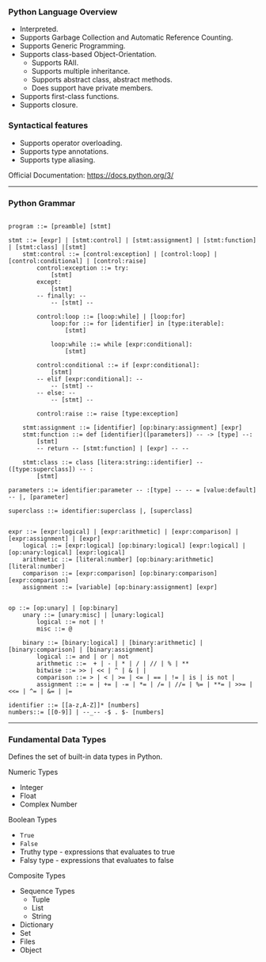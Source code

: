 ### Python Language Overview

- Interpreted.
- Supports Garbage Collection and Automatic Reference Counting.
- Supports Generic Programming. 
- Supports class-based Object-Orientation.
	- Supports RAII.
	- Supports multiple inheritance.
	- Supports abstract class, abstract methods.
	- Does support have private members.
- Supports first-class functions.
- Supports closure. 

### Syntactical features
- Supports operator overloading. 
- Supports type annotations.
- Supports type aliasing.

Official Documentation: https://docs.python.org/3/

---
### Python Grammar

```

program ::= [preamble] [stmt]

stmt ::= [expr] | [stmt:control] | [stmt:assignment] | [stmt:function] | [stmt:class] |[stmt]
	stmt:control ::= [control:exception] | [control:loop] | [control:conditional] | [control:raise]
		control:exception ::= try: 
			[stmt] 
		except:
			[stmt]
		-- finally: --
			-- [stmt] -- 

		control:loop ::= [loop:while] | [loop:for]
			loop:for ::= for [identifier] in [type:iterable]:
				[stmt]

			loop:while ::= while [expr:conditional]:
				[stmt]

		control:conditional ::= if [expr:conditional]:
			[stmt]
		-- elif [expr:conditional]: --
			-- [stmt] --
		-- else: -- 
			-- [stmt] -- 

		control:raise ::= raise [type:exception]

	stmt:assignment ::= [identifier] [op:binary:assignment] [expr]
	stmt:function ::= def [identifier]([parameters]) -- -> [type] --:
		[stmt]
		-- return -- [stmt:function] | [expr] -- --

	stmt:class ::= class [litera:string::identifier] -- ([type:superclass]) -- :
		[stmt]

parameters ::= identifier:parameter -- :[type] -- -- = [value:default] -- |, [parameter]

superclass ::= identifier:superclass |, [superclass]


expr ::= [expr:logical] | [expr:arithmetic] | [expr:comparison] | [expr:assignment] | [expr]
	logical ::= [expr:logical] [op:binary:logical] [expr:logical] | [op:unary:logical] [expr:logical]
    arithmetic ::= [literal:number] [op:binary:arithmetic] [literal:number] 
    comparison ::= [expr:comparison] [op:binary:comparison] [expr:comparison]
    assignment ::= [variable] [op:binary:assignment] [expr]


op ::= [op:unary] | [op:binary]
	unary ::= [unary:misc] | [unary:logical]
        logical ::= not | !
        misc ::= @

	binary ::= [binary:logical] | [binary:arithmetic] | [binary:comparison] | [binary:assignment]
        logical ::= and | or | not
        arithmetic ::=  + | - | * | / | // | % | ** 
		bitwise ::= >> | << | ^ | & | |
        comparison ::= > | < | >= | <= | == | != | is | is not | 
        assignment ::= = | += | -= | *= | /= | //= | %= | **= | >>= | <<= | ^= | &= | |=

identifier ::= [[a-z,A-Z]]* [numbers]
numbers::= [[0-9]] | --_-- -$ . $- [numbers]

```

---
### Fundamental Data Types
Defines the set of built-in data types in Python. 

Numeric Types
- Integer
- Float
- Complex Number

Boolean Types
- `True`
- `False`
- Truthy type - expressions that evaluates to true
- Falsy type - expressions that evaluates to false

Composite Types
- Sequence Types 
	- Tuple
	- List
	- String
- Dictionary
- Set
- Files
- Object
